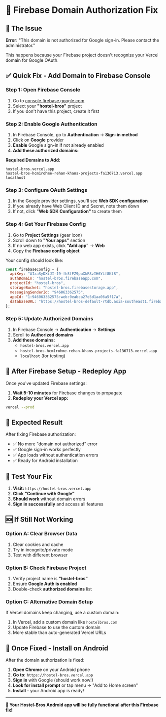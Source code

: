 # 🔧 Firebase Domain Authorization Fix

## 🚨 The Issue
**Error:** "This domain is not authorized for Google sign-in. Please contact the administrator."

This happens because your Firebase project doesn't recognize your Vercel domain for Google OAuth.

## ✅ Quick Fix - Add Domain to Firebase Console

### **Step 1: Open Firebase Console**
1. Go to [console.firebase.google.com](https://console.firebase.google.com)
2. Select your **"hostel-bros"** project
3. If you don't have this project, create it first

### **Step 2: Enable Google Authentication**
1. In Firebase Console, go to **Authentication** → **Sign-in method**
2. Click on **Google** provider
3. **Enable** Google sign-in if not already enabled
4. **Add these authorized domains:**

**Required Domains to Add:**
```
hostel-bros.vercel.app
hostel-bros-hcm1rohme-rehan-khans-projects-fa136713.vercel.app
localhost
```

### **Step 3: Configure OAuth Settings**
1. In the Google provider settings, you'll see **Web SDK configuration**
2. If you already have Web Client ID and Secret, note them down
3. If not, click **"Web SDK Configuration"** to create them

### **Step 4: Get Your Firebase Config**
1. Go to **Project Settings** (gear icon)
2. Scroll down to **"Your apps"** section
3. If no web app exists, click **"Add app"** → **Web**
4. Copy the **Firebase config object**

Your config should look like:
```javascript
const firebaseConfig = {
  apiKey: "AIzaSyDXiJI-19-fhSfFZ9puXkRSzIH6YLf8Kt8",
  authDomain: "hostel-bros.firebaseapp.com", 
  projectId: "hostel-bros",
  storageBucket: "hostel-bros.firebasestorage.app",
  messagingSenderId: "946063362575",
  appId: "1:946063362575:web:0eabca27e5d1aa06a5f17a",
  databaseURL: "https://hostel-bros-default-rtdb.asia-southeast1.firebasedatabase.app"
};
```

### **Step 5: Update Authorized Domains**
1. In Firebase Console → **Authentication** → **Settings**
2. Scroll to **Authorized domains**
3. **Add these domains:**
   - `hostel-bros.vercel.app`
   - `hostel-bros-hcm1rohme-rehan-khans-projects-fa136713.vercel.app`
   - `localhost` (for testing)

## 🔄 After Firebase Setup - Redeploy App

Once you've updated Firebase settings:

1. **Wait 5-10 minutes** for Firebase changes to propagate
2. **Redeploy your Vercel app:**

```bash
vercel --prod
```

## 🎯 Expected Result

After fixing Firebase authorization:
- ✅ No more "domain not authorized" error  
- ✅ Google sign-in works perfectly
- ✅ App loads without authentication errors
- ✅ Ready for Android installation

## 📱 Test Your Fix

1. **Visit:** `https://hostel-bros.vercel.app`
2. **Click "Continue with Google"**
3. **Should work** without domain errors
4. **Sign in successfully** and access all features

## 🆘 If Still Not Working

### **Option A: Clear Browser Data**
1. Clear cookies and cache
2. Try in incognito/private mode
3. Test with different browser

### **Option B: Check Firebase Project**
1. Verify project name is **"hostel-bros"**
2. Ensure **Google Auth is enabled**
3. Double-check **authorized domains** list

### **Option C: Alternative Domain Setup**
If Vercel domains keep changing, use a custom domain:
1. In Vercel, add a custom domain like `hostelbros.com`
2. Update Firebase to use the custom domain
3. More stable than auto-generated Vercel URLs

## 🚀 Once Fixed - Install on Android

After the domain authorization is fixed:

1. **Open Chrome** on your Android phone
2. **Go to:** `https://hostel-bros.vercel.app`  
3. **Sign in** with Google (should work now!)
4. **Look for install prompt** or tap menu → "Add to Home screen"
5. **Install** - your Android app is ready!

---

**🎊 Your Hostel-Bros Android app will be fully functional after this Firebase fix!**